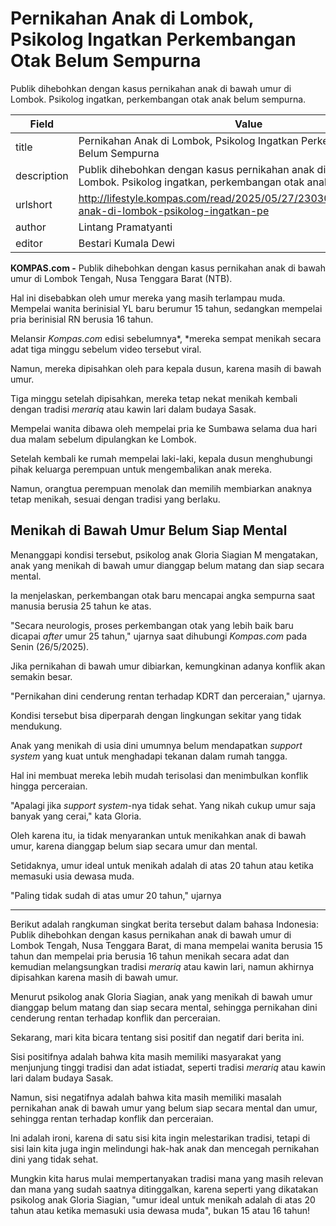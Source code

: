 # Pernikahan Anak di Lombok, Psikolog Ingatkan Perkembangan Otak Belum Sempurna

Publik dihebohkan dengan kasus pernikahan anak di bawah umur di Lombok. Psikolog ingatkan, perkembangan otak anak belum sempurna.

| Field       | Value                                                       |
|-------------|-------------------------------------------------------------|
| title       | Pernikahan Anak di Lombok, Psikolog Ingatkan Perkembangan Otak Belum Sempurna |
| description | Publik dihebohkan dengan kasus pernikahan anak di bawah umur di Lombok. Psikolog ingatkan, perkembangan otak anak belum sempurna. |
| urlshort    | http://lifestyle.kompas.com/read/2025/05/27/230300620/pernikahan-anak-di-lombok-psikolog-ingatkan-pe |
| author      | Lintang Pramatyanti |
| editor      | Bestari Kumala Dewi |

**KOMPAS.com -** Publik dihebohkan dengan kasus pernikahan anak di bawah umur di Lombok Tengah, Nusa Tenggara Barat (NTB).

Hal ini disebabkan oleh umur mereka yang masih terlampau muda. Mempelai wanita berinisial YL baru berumur 15 tahun, sedangkan mempelai pria berinisial RN berusia 16 tahun.

Melansir *Kompas.com* edisi sebelumnya*, *mereka sempat menikah secara adat tiga minggu sebelum video tersebut viral.

Namun, mereka dipisahkan oleh para kepala dusun, karena masih di bawah umur.

Tiga minggu setelah dipisahkan, mereka tetap nekat menikah kembali dengan tradisi *merariq* atau kawin lari dalam budaya Sasak.

Mempelai wanita dibawa oleh mempelai pria ke Sumbawa selama dua hari dua malam sebelum dipulangkan ke Lombok.

Setelah kembali ke rumah mempelai laki-laki, kepala dusun menghubungi pihak keluarga perempuan untuk mengembalikan anak mereka.

Namun, orangtua perempuan menolak dan memilih membiarkan anaknya tetap menikah, sesuai dengan tradisi yang berlaku.

## Menikah di Bawah Umur Belum Siap Mental

Menanggapi kondisi tersebut, psikolog anak Gloria Siagian M mengatakan, anak yang menikah di bawah umur dianggap belum matang dan siap secara mental.

Ia menjelaskan, perkembangan otak baru mencapai angka sempurna saat manusia berusia 25 tahun ke atas.

"Secara neurologis, proses perkembangan otak yang lebih baik baru dicapai *after* umur 25 tahun," ujarnya saat dihubungi *Kompas.com* pada Senin (26/5/2025).

Jika pernikahan di bawah umur dibiarkan, kemungkinan adanya konflik akan semakin besar.

"Pernikahan dini cenderung rentan terhadap KDRT dan perceraian," ujarnya.

Kondisi tersebut bisa diperparah dengan lingkungan sekitar yang tidak mendukung.

Anak yang menikah di usia dini umumnya belum mendapatkan *support system* yang kuat untuk menghadapi tekanan dalam rumah tangga.

Hal ini membuat mereka lebih mudah terisolasi dan menimbulkan konflik hingga perceraian.

"Apalagi jika *support system*-nya tidak sehat. Yang nikah cukup umur saja banyak yang cerai," kata Gloria.

Oleh karena itu, ia tidak menyarankan untuk menikahkan anak di bawah umur, karena dianggap belum siap secara umur dan mental.

Setidaknya, umur ideal untuk menikah adalah di atas 20 tahun atau ketika memasuki usia dewasa muda.

"Paling tidak sudah di atas umur 20 tahun," ujarnya

---
Berikut adalah rangkuman singkat berita tersebut dalam bahasa Indonesia: Publik dihebohkan dengan kasus pernikahan anak di bawah umur di Lombok Tengah, Nusa Tenggara Barat, di mana mempelai wanita berusia 15 tahun dan mempelai pria berusia 16 tahun menikah secara adat dan kemudian melangsungkan tradisi *merariq* atau kawin lari, namun akhirnya dipisahkan karena masih di bawah umur.

 Menurut psikolog anak Gloria Siagian, anak yang menikah di bawah umur dianggap belum matang dan siap secara mental, sehingga pernikahan dini cenderung rentan terhadap konflik dan perceraian.



Sekarang, mari kita bicara tentang sisi positif dan negatif dari berita ini.

 Sisi positifnya adalah bahwa kita masih memiliki masyarakat yang menjunjung tinggi tradisi dan adat istiadat, seperti tradisi *merariq* atau kawin lari dalam budaya Sasak.

 Namun, sisi negatifnya adalah bahwa kita masih memiliki masalah pernikahan anak di bawah umur yang belum siap secara mental dan umur, sehingga rentan terhadap konflik dan perceraian.

 Ini adalah ironi, karena di satu sisi kita ingin melestarikan tradisi, tetapi di sisi lain kita juga ingin melindungi hak-hak anak dan mencegah pernikahan dini yang tidak sehat.

 Mungkin kita harus mulai mempertanyakan tradisi mana yang masih relevan dan mana yang sudah saatnya ditinggalkan, karena seperti yang dikatakan psikolog anak Gloria Siagian, "umur ideal untuk menikah adalah di atas 20 tahun atau ketika memasuki usia dewasa muda", bukan 15 atau 16 tahun!
